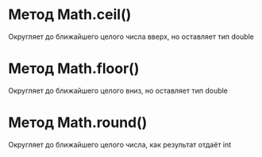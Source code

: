 # Метод Math.ceil()
Округляет до ближайшего целого числа вверх, но оставляет тип double
# Метод Math.floor()
Округляет до ближайшего целого вниз, но оставляет тип double
# Метод Math.round()
Округляет до ближайшего целого числа, как результат отдаёт int